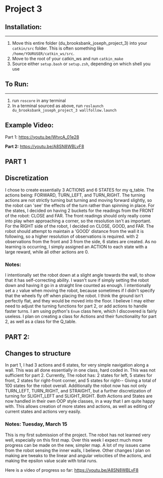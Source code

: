 # Project 3

## Installation:
***
1. Move this entire folder (du_brooksbank_joseph_project_3) into your `catkin/src` folder. This is often something like 
`/home/YOURUSER/catkin_ws/src`.
2. Move to the root of your catkin_ws and run `catkin_make`
3. Source either `setup.bash` or `setup.zsh`, depending on which shell you use 

## To Run:
***
1. run `roscore` in any terminal
2. In a terminal sourced as above, run `roslaunch du_brooksbank_joseph_project_3 wallfollow.launch`

## Example Video:
Part 1:
https://youtu.be/WtvcA_01e28

**Part 2:**
https://youtu.be/A8SN8WBLvF8




 ## PART 1
## Discretization
I chose to create essentially 3 ACTIONS and 6 STATES for my q_table. The actions being: FORWARD, TURN_LEFT, and TURN_RIGHT.
The turning actions are not strictly turning but turning and moving forward slightly, so the robot can 'see' the effects of the turn
rather than spinning in place. For the states, I decided on having 2 buckets for the readings from the FRONT of the robot:
CLOSE and FAR. The front readings should only really come into play when approaching a corner, so the resolution isn't
as important. For the RIGHT side of the robot, I decided on CLOSE, GOOD, and FAR. The robot should attempt to maintain a 
'GOOD' distance from the wall it is following, so a higher resolution of observations is required. with 2 observations 
from the front and 3 from the side, 6 states are created. As no learning is occurring, I simply assigned an ACTION to 
each state with a large reward, while all other actions are 0. 
### Notes:
I intentionally set the robot down at a slight angle towards the wall, to show that it has self-correcting ability.
I wasn't sure if simply setting the robot down and having it go in a straight line counted as enough.
I intentionally set a `z` value when moving the robot, because sometimes if I didn't specify that the wheels fly off
when placing the robot. I think the ground isn't perfectly flat, and they would be moved into the floor. 
I believe I may either need to adjust the turning functions for part 2, or add actions to handle faster turns.
I am using python's `Enum` class here, which I discovered is fairly useless. I plan on creating a class for Actions and
their functionality for part 2, as well as a class for the Q_table.


## PART 2:
## Changes to structure
In part 1, I had 3 actions and 6 states, for very simple navigation along a wall. This was all done essentially in
one class, hard coded in. This was not sufficient for part 2. Currently, The robot has: 2 states for left, 5 states for 
front, 2 states for right-front corner, and 5 states for right-- Giving a total of 100 states for the robot overall. Additionally
the robot now has not only TURN_LEFT, TURN_RIGHT, and STRAIGHT, but a further discretization of turning for SLIGHT_LEFT
and SLIGHT_RIGHT. Both Actions and States are now handled in their own OOP style classes, in a way that I am quite happy with. 
This allows creation of more states and actions, as well as editing of current states and actions very easily. 

### Notes: Tuesday, March 15
This is my first submission of the project. The robot has not learned very well, especially on this first map. Over this
week I expect much more progress can be made on the new, simpler map. A lot of my issues came from the robot sensing 
the inner walls, I believe. Other changes I plan on making are tweaks to the linear and angular velocities of the actions,
and making the epsilon value scale with total runs.

Here is a video of progress so far: https://youtu.be/A8SN8WBLvF8



































